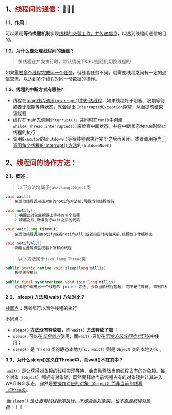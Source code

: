 ## 1、<span style="color:brown">线程间的通信：</span>🎃🎃🎃

**1.1、作用：**

 可以采用**等待唤醒机制**实现<u>线程的交替工作，并传递信息</u>，以达到线程间通信的目的。

**1.2、为什么要处理线程间的通信？**

> 多线程在并发执行时，默认情况下CPU是随机切换线程的

如果<u>需要多个线程完成同一个任务</u>，但线程任务不同，就需要线程之间有一定的通信交流，以达到多个线程对同一份数据的操作。

**1.3、线程的中断方式有哪些?**

- 线程在<u>main线程调用`interrupt()`中断该线程</u>，如果线程处于阻塞、限期等待或者无限期等待状态，就会抛出 `InterruptedException`异常，从而提前结束该线程
- 线程在main先调用`interrupt()`，并同时在`run()`中创建`while(!Thread.interrupted())`来检查中断状态，并在中断状态为true时终止线程的执行
- 调用`Executor`的`shutdown()`等待线程都执行完毕之后再关闭，或者调用<u>相当于调用每个线程的 interrupt() 方法</u>的`shutdownNow()` 



## 2、<span style="color:brown">线程间的协作方法：</span>

**2.1、概述：**

> 以下方法均属于`java.lang.Object`类

```java
void wait()
    在其他线程调用该对象的notify方法前,导致当前线程等待
```

```java
void notify()
    1.唤醒此对象监视器上等待的单个线程
	2.唤醒之后,继续执行wait之后的代码
```

```java
void wait(Long timeout)
    在其他线程调用notify或者notifyAll,或者指定时间结束前,线程处于休眠状态
```

```java
void notifyAll()
    唤醒在此等待监视器上所有的线程
```

> 以下方法属于`java.lang.Thread`类

```java
public static native void sleep(long millis)
    暂停线程执行
```

```java
public final synchronized void join(long millis)
    在线程中调用另一个线程的 join() 方法, 会将当前线程挂起, 而不是忙等待, 直到目标线程结束
```

**2.2、 sleep() 方法和 wait() 方法对比？**

<u>共同点</u>：两者都可以暂停线程的执行

<u>不同点</u>：

- **`sleep()` 方法没有释放锁，而 `wait()` 方法释放了锁** ；
- `sleep()`可以在<u>*任何地方*</u>使用，而`wait()`只能在<u>*同步方法*或*同步代码块*</u>中使用；
- `sleep()` 是 `Thread` 类的静态本地方法，`wait()` 则是 `Object` 类的本地方法；

**3.3、为什么sleep()定义在Thread中，而wait()不在其中？**

​		`wait()` 是让获得对象锁的线程实现等待，会自动释放当前线程占有的对象锁。每个对象（`Object`）都拥有对象锁，既然要释放当前线程占有的对象锁并让其进入 WAITING 状态，自然是<u>要操作对应的对象（`Object`）而非当前的线程（`Thread`）</u>。

​		而 <u>*`sleep()` 是让当前线程暂停执行，不涉及到对象类，也不需要获得对象锁*</u>！！！
